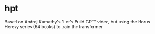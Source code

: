 # hpt
Based on Andrej Karpathy's "Let's Build GPT" video, but using the Horus Heresy series (64 books) to train the transformer

